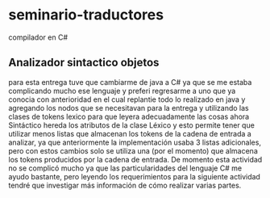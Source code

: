 # seminario-traductores
compilador en C#
<h2>Analizador sintactico objetos</h2>
para esta entrega tuve que cambiarme de java a C# ya que se me estaba complicando mucho ese lenguaje y preferi regresarme a uno que ya conocia con anterioridad
en el cual replantie todo lo realizado en java y agregando los nodos que se necesitavan para la entrega y utilizando las clases de tokens lexico para que leyera adecuadamente las cosas ahora Sintáctico hereda los atributos de la clase Léxico y esto permite tener que utilizar menos listas que almacenan los tokens de la cadena de entrada a analizar, ya que anteriormente la implementación usaba 3 listas adicionales, pero con estos cambios solo se utiliza una (por el momento) que almacena los tokens producidos por la cadena de entrada. De momento esta actividad no se complicó mucho ya que las particularidades del lenguaje C# me ayudo bastante, pero leyendo los requerimientos para la siguiente actividad tendré que investigar más información de cómo realizar varias partes.
